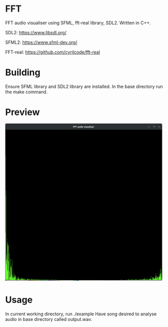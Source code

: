 # FFT
FFT audio visualiser using SFML, fft-real library, SDL2. Written in C++.

SDL2: https://www.libsdl.org/

SFML2: https://www.sfml-dev.org/

FFT-real: https://github.com/cyrilcode/fft-real 

# Building

Ensure SFML library and SDL2 library are installed. In the base directory run the make command.

# Preview

<img src="https://raw.githubusercontent.com/callummarshall9/FFT/master/fft_window.png" width="500" height="500">

# Usage

In current working directory, run ./example
Have song desired to analyse audio in base directory called output.wav.
